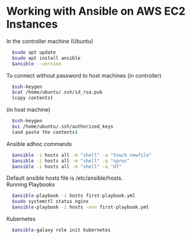 # Working with Ansible on AWS EC2 Instances
In the controller machine (Ubuntu)
```sh
  $sudo apt update
  $sudo apt install ansible
  $ansible --version
```

To connect without password to host machines
(in controller)
```sh
  $ssh-keygen
  $cat /home/ubuntu/.ssh/id_rsa.pub
  (copy contents)
```
(in host machine)
```sh
  $ssh-keygen
  $vi /home/ubuntu/.ssh/authorized_keys
  (and paste the contents)
```

Ansible adhoc commands
```sh
  $ansible -i hosts all -m "shell" -a "touch newfile"
  $ansible -i hosts all -m "shell" -a "nproc"
  $ansible -i hosts all -m "shell" -a "df"
```

Default ansible hosts file is /etc/ansible/hosts.<br>
Running Playbooks
```sh
  $ansible-playbook -i hosts first-playbook.yml
  $sudo systemctl status nginx
  $ansible-playbook -i hosts -vvv first-playbook.yml
```

Kubernetes
```sh
  $ansible-galaxy role init kubernetes
```

